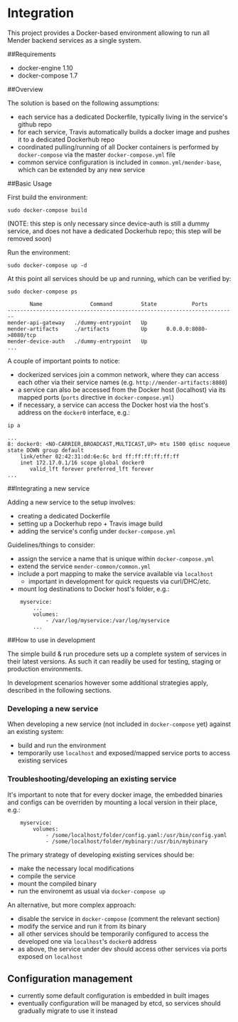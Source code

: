# Integration

This project provides a Docker-based environment allowing to run all Mender
backend services as a single system.

##Requirements

* docker-engine 1.10
* docker-compose 1.7

##Overview

The solution is based on the following assumptions:

* each service has a dedicated Dockerfile, typically living in the service's
  github repo
* for each service, Travis automatically builds a docker image and pushes it to
  a dedicated Dockerhub repo
* coordinated pulling/running of all Docker containers is performed by
  `docker-compose` via the master `docker-compose.yml` file
* common service configuration is included in `common.yml/mender-base`, which
  can be extended by any new service

##Basic Usage

First build the environment:

```
sudo docker-compose build
```

(NOTE: this step is only necessary since device-auth is still a dummy service,
and does not have a dedicated Dockerhub repo; this step will be removed soon)

Run the environment:

```
sudo docker-compose up -d
```

At this point all services should be up and running, which can be verified by:

```
sudo docker-compose ps

       Name               Command         State           Ports
------------------------------------------------------------------------
mender-api-gateway   ./dummy-entrypoint   Up
mender-artifacts     ./artifacts          Up      0.0.0.0:8080->8080/tcp
mender-device-auth   ./dummy-entrypoint   Up
...

```

A couple of important points to notice:

* dockerized services join a common network, where they can access each other
  via their service names (e.g. `http://mender-artifacts:8080`)
* a service can also be accessed from the Docker host (localhost) via its mapped
  ports (`ports` directive in `docker-compose.yml`)
* if necessary, a service can access the Docker host via the host's address on
  the `docker0` interface, e.g.:

```
ip a

...
8: docker0: <NO-CARRIER,BROADCAST,MULTICAST,UP> mtu 1500 qdisc noqueue state DOWN group default
    link/ether 02:42:31:dd:6e:6c brd ff:ff:ff:ff:ff:ff
    inet 172.17.0.1/16 scope global docker0
       valid_lft forever preferred_lft forever
...
```

##Integrating a new service

Adding a new service to the setup involves:

* creating a dedicated Dockerfile
* setting up a Dockerhub repo + Travis image build
* adding the service's config under `docker-compose.yml`

Guidelines/things to consider:

* assign the service a name that is unique within `docker-compose.yml`
* extend the service `mender-common/common.yml`
* include a port mapping to make the service available via `localhost`
    * important in development for quick requests via curl/DHC/etc.
* mount log destinations to Docker host's folder, e.g.:

```
    myservice:
        ...
        volumes:
            - /var/log/myservice:/var/log/myservice
        ...
```

##How to use in development

The simple build & run procedure sets up a complete system of services in their
latest versions. As such it can readily be used for testing, staging or production
environments.

In development scenarios however some additional strategies apply, described in
the following sections.

### Developing a new service
When developing a new service (not included in `docker-compose` yet) against an
existing system:

* build and run the environment
* temporarily use `localhost` and exposed/mapped service ports to access
  existing services

### Troubleshooting/developing an existing service
It's important to note that for every docker image, the embedded binaries and
configs can be overriden by mounting a local version in their place, e.g.:

```
    myservice:
        volumes:
            - /some/localhost/folder/config.yaml:/usr/bin/config.yaml
            - /some/localhost/folder/mybinary:/usr/bin/mybinary
```
The primary strategy of developing existing services should be:
* make the necessary local modifications
* compile the service
* mount the compiled binary
* run the environemt as usual via ```docker-compose up```

An alternative, but more complex approach:
* disable the service in `docker-compose` (comment the relevant section)
* modify the service and run it from its binary
* all other services should be temporarily configured to access the developed
  one via `localhost`'s `docker0` address
* as above, the service under dev should access other services via ports exposed
  on `localhost`

## Configuration management
* currently some default configuration is embedded in built images
* eventually configuration will be managed by etcd, so services should gradually
migrate to use it instead
